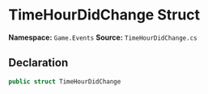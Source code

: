 # TimeHourDidChange Struct

**Namespace:** `Game.Events`
**Source:** `TimeHourDidChange.cs`

## Declaration

```csharp
public struct TimeHourDidChange
```

